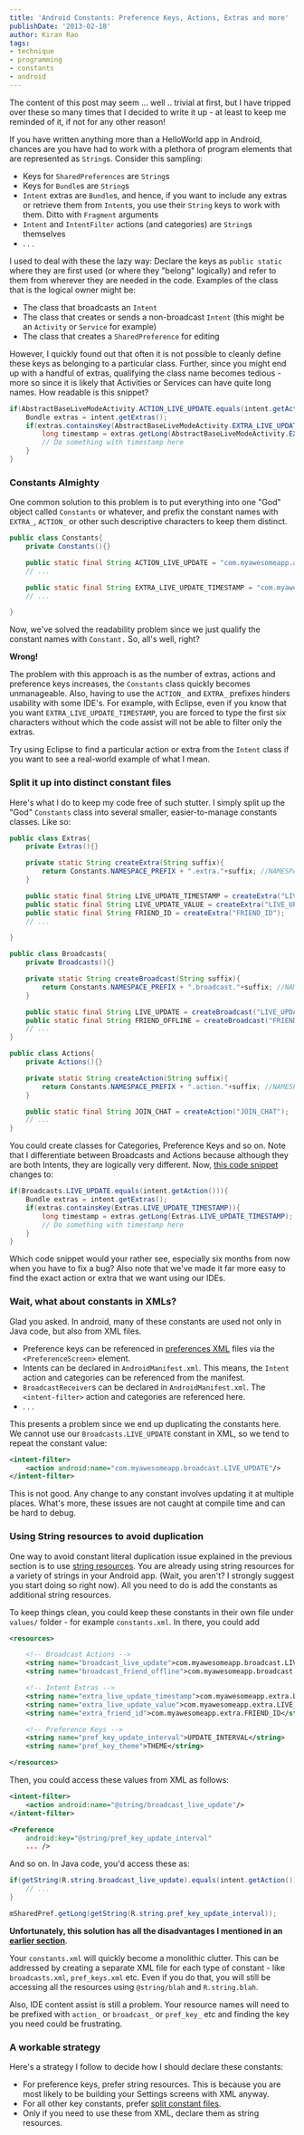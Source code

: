 ```yaml
--- 
title: 'Android Constants: Preference Keys, Actions, Extras and more' 
publishDate: '2013-02-18' 
author: Kiran Rao 
tags: 
- technique 
- programming 
- constants 
- android
---
```


The content of this post may seem ... well .. trivial at first, but I
have tripped over these so many times that I decided to write it up - at
least to keep me reminded of it, if not for any other reason!

If you have written anything more than a HelloWorld app in Android,
chances are you have had to work with a plethora of program elements
that are represented as `String`s. Consider this sampling:

-   Keys for `SharedPreferences` are `String`s
-   Keys for `Bundle`s are `String`s
-   `Intent` extras are `Bundle`s, and hence, if you want to include any
    extras or retrieve them from `Intent`s, you use their `String` keys
    to work with them. Ditto with `Fragment` arguments
-   `Intent` and `IntentFilter` actions (and categories) are `String`s
    themselves
-   . . .

I used to deal with these the lazy way: Declare the keys as
`public static` where they are first used (or where they "belong"
logically) and refer to them from wherever they are needed in the code.
Examples of the class that is the logical owner might be:

-   The class that broadcasts an `Intent`
-   The class that creates or sends a non-broadcast `Intent` (this might
    be an `Activity` or `Service` for example)
-   The class that creates a `SharedPreference` for editing

However, I quickly found out that often it is not possible to cleanly
define these keys as belonging to a particular class. Further, since you
might end up with a handful of extras, qualifying the class name becomes
tedious - more so since it is likely that Activities or Services can
have quite long names. How readable is this snippet?

```java
if(AbstractBaseLiveModeActivity.ACTION_LIVE_UPDATE.equals(intent.getAction())){
    Bundle extras = intent.getExtras();
    if(extras.containsKey(AbstractBaseLiveModeActivity.EXTRA_LIVE_UPDATE_TIMESTAMP)){
        long timestamp = extras.getLong(AbstractBaseLiveModeActivity.EXTRA_LIVE_UPDATE_TIMESTAMP);
        // Do something with timestamp here
    }
}
```

### Constants Almighty

One common solution to this problem is to put everything into one "God"
object called `Constants` or whatever, and prefix the constant names
with `EXTRA_`, `ACTION_` or other such descriptive characters to keep
them distinct.

```java
public class Constants{
    private Constants(){}

    public static final String ACTION_LIVE_UPDATE = "com.myawesomeapp.action.LIVE_UPDATE";
    // ...

    public static final String EXTRA_LIVE_UPDATE_TIMESTAMP = "com.myawesomeapp.extra.LIVE_UPDATE_TIMESTAMP";
    // ...

}
```

Now, we've solved the readability problem since we just qualify the
constant names with `Constant.` So, all's well, right?

<span id="disadvantages"></span>**Wrong!**

The problem with this approach is as the number of extras, actions and
preference keys increases, the `Constants` class quickly becomes
unmanageable. Also, having to use the `ACTION_` and `EXTRA_` prefixes
hinders usability with some IDE's. For example, with Eclipse, even if
you know that you want `EXTRA_LIVE_UPDATE_TIMESTAMP`, you are forced to
type the first six characters without which the code assist will not be
able to filter only the extras.

Try using Eclipse to find a particular action or extra from the `Intent`
class if you want to see a real-world example of what I mean.  

<span id="split-constant-files"></span>

### Split it up into distinct constant files

Here's what I do to keep my code free of such stutter. I simply split up
the "God" `Constants` class into several smaller, easier-to-manage
constants classes. Like so:

```java
public class Extras{
    private Extras(){}

    private static String createExtra(String suffix){
        return Constants.NAMESPACE_PREFIX + ".extra."+suffix; //NAMESPACE_PREFIX could be "com.myawesomeapp"
    }

    public static final String LIVE_UPDATE_TIMESTAMP = createExtra("LIVE_UPDATE_TIMESTAMP");
    public static final String LIVE_UPDATE_VALUE = createExtra("LIVE_UPDATE_VALUE");
    public static final String FRIEND_ID = createExtra("FRIEND_ID");
    // ...

}

public class Broadcasts{
    private Broadcasts(){}

    private static String createBroadcast(String suffix){
        return Constants.NAMESPACE_PREFIX + ".broadcast."+suffix; //NAMESPACE_PREFIX could be "com.myawesomeapp"
    }

    public static final String LIVE_UPDATE = createBroadcast("LIVE_UPDATE");
    public static final String FRIEND_OFFLINE = createBroadcast("FRIEND_OFFLINE");
    // ...
}

public class Actions{
    private Actions(){}

    private static String createAction(String suffix){
        return Constants.NAMESPACE_PREFIX + ".action."+suffix; //NAMESPACE_PREFIX could be "com.myawesomeapp"
    }

    public static final String JOIN_CHAT = createAction("JOIN_CHAT");
    // ...
}
```

You could create classes for Categories, Preference Keys and so on. Note
that I differentiate between Broadcasts and Actions because although
they are both Intents, they are logically very different. Now, [this
code snippet](#basic-example) changes to:

```java
if(Broadcasts.LIVE_UPDATE.equals(intent.getAction())){
    Bundle extras = intent.getExtras();
    if(extras.containsKey(Extras.LIVE_UPDATE_TIMESTAMP)){
        long timestamp = extras.getLong(Extras.LIVE_UPDATE_TIMESTAMP);
        // Do something with timestamp here
    }
}
```

Which code snippet would your rather see, especially six months from now
when you have to fix a bug? Also note that we've made it far more easy
to find the exact action or extra that we want using our IDEs.  

### Wait, what about constants in XMLs?

Glad you asked. In android, many of these constants are used not only in
Java code, but also from XML files.

-   Preference keys can be referenced in [preferences
    XML](http://developer.android.com/guide/topics/ui/settings.html#DefiningPrefs)
    files via the `<PreferenceScreen>` element.
-   Intents can be declared in `AndroidManifest.xml`. This means, the
    `Intent` action and categories can be referenced from the manifest.
-   `BroadcastReceiver`s can be declared in `AndroidManifest.xml`. The
    `<intent-filter>` action and categories are referenced here.
-   . . .

This presents a problem since we end up duplicating the constants here.
We cannot use our `Broadcasts.LIVE_UPDATE` constant in XML, so we tend
to repeat the constant value:
```xml
<intent-filter>
    <action android:name="com.myawesomeapp.broadcast.LIVE_UPDATE"/>
</intent-filter>
```

This is not good. Any change to any constant involves updating it at
multiple places. What's more, these issues are not caught at compile
time and can be hard to debug.  

### Using String resources to avoid duplication

One way to avoid constant literal duplication issue explained in the
previous section is to use [string
resources](http://developer.android.com/guide/topics/resources/string-resource.html).
You are already using string resources for a variety of strings in your
Android app. (Wait, you aren't? I strongly suggest you start doing so
right now). All you need to do is add the constants as additional string
resources.

To keep things clean, you could keep these constants in their own file
under `values/` folder - for example `constants.xml`. In there, you
could add
```xml
<resources>

    <!-- Broadcast Actions -->
    <string name="broadcast_live_update">com.myawesomeapp.broadcast.LIVE_UPDATE</string>
    <string name="broadcast_friend_offline">com.myawesomeapp.broadcast.FRIEND_OFFLINE</string>

    <!-- Intent Extras -->
    <string name="extra_live_update_timestamp">com.myawesomeapp.extra.LIVE_UPDATE_TIMESTAMP</string>
    <string name="extra_live_update_value">com.myawesomeapp.extra.LIVE_UPDATE_VALUE</string>
    <string name="extra_friend_id">com.myawesomeapp.extra.FRIEND_ID</string>

    <!-- Preference Keys -->
    <string name="pref_key_update_interval">UPDATE_INTERVAL</string>
    <string name="pref_key_theme">THEME</string>

</resources>
```

Then, you could access these values from XML as follows:
```xml
<intent-filter>
    <action android:name="@string/broadcast_live_update"/>
</intent-filter>

<Preference 
    android:key="@string/pref_key_update_interval"
    ... />
```

And so on. In Java code, you'd access these as:
```java
if(getString(R.string.broadcast_live_update).equals(intent.getAction())){
    // ...
}

mSharedPref.getLong(getString(R.string.pref_key_update_interval));
```

**Unfortunately, this solution has all the disadvantages I mentioned in
an [earlier section](#disadvantages)**.

Your `constants.xml` will quickly become a monolithic clutter. This can
be addressed by creating a separate XML file for each type of constant -
like `broadcasts.xml`, `pref_keys.xml` etc. Even if you do that, you
will still be accessing all the resources using `@string/blah` and
`R.string.blah`.

Also, IDE content assist is still a problem. Your resource names will
need to be prefixed with `action_` or `broadcast_` or `pref_key_` etc
and finding the key you need could be frustrating.  

### A workable strategy

Here's a strategy I follow to decide how I should declare these
constants:

-   For preference keys, prefer string resources. This is because you
    are most likely to be building your Settings screens with XML
    anyway.
-   For all other key constants, prefer [split constant
    files](#split-constant-files).
-   Only if you need to use these from XML, declare them as string
    resources.
